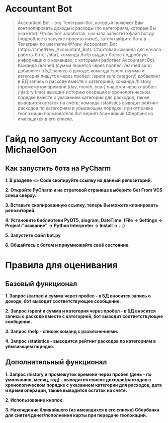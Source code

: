 <h1 id="accountant_bot">Accountant Bot</h1>
<blockquote>
<p>Accountant Bot - это Телеграм-бот, который поможет Вам контролировать доходы и расходы (по категориям, которые Вы укажете). Чтобы бот заработал, сначала запустите файл bot.py (подробнее о запуске проекта ниже), затем найдите бота в Телеграм по username @New_Accountant_Bot (https://t.me/New_Accountant_Bot). Стартовая команда для начала работы бота: /start, команда /help выдаст более подробную информацию о командах, с которыми работает Accountant Bot. Команда /earned (сумма пишется через пробел: /earned sum) добавляет в БД запись о доходе; команда /spent (сумма и категория пишутся через пробел: /spent sum category) добавляет в БД запись о расходе вместе с категорией; команда /history (промежуток времени (day, month, year) пишется через пробел: /history time) выводит историю операций в хронологическом порядке вместе с указанием категории для расходов, также выводится остаток на счёте; команда /statistics выводит рейтинг расходов по категориям в убывающем порядке; при отправке геопозиции пользователя бот вернёт ближайший Сбербанк из имеющихся в его списке.</p>
</blockquote>
</blockquote>
<h1 id="-arncpp">Гайд по запуску Accountant Bot от MichaelGon</h1>
<h2 id="-pycharm">Как запустить бота на PyCharm</h2>
<p><strong>1. В разделе <> Code скопируйте ссылку на данный репозиторий.
<p><strong>2. Откройте PyCharm и на стратовой странице выберите Get From VCS слева сверху.
<p><strong>3. Вставьте скопированную ссылку, теперь Вы можете клонировать репозиторий.
<p><strong>4. Установите библиотеки PyQT5, aiogram, DateTime: (File -> Settings -> Project:"название" -> Python Interpreter -> Install -> ...)
<p><strong>5. Запустите файл bot.py</strong></p>
<p><strong>6. Общайтесь с ботом и приумножайте своё состояние.</strong></p>
<h1 id="-arncpp">Правила для оценивания</h1>
<h2 id="-pycharm">Базовый функционал</h2>
<p><strong>1. Запрос /earned и сумма через пробел - в БД вносится запись о доходе, бот выводит соответствующее сообщение.</p>
<p><strong>2. Запрос /spent и сумма и категория через пробел - в БД вносится запись о расходе вместе с категорией, бот выводит соответствующее сообщение.
<p><strong>3. Запрос /help - список команд с разъяснениями.
<p><strong>4. Запрос /statistics - выводится рейтинг расходов по категориям в убывающем порядке.
<h2 id="-pycharm">Дополнительный функционал</h2>
<p><strong>1. Запрос /history и промежуток времени через пробел (день - по умолчанию, месяц, год) - выводится список доходов/расходов в хронологическом порядке с указанием категории для расходов, дата и время операции, также выводится остаток на счете.</p>
<p><strong>2. Использование кнопок.
<p><strong>3. Нахождение ближайшего (из имеющихся в его списке) Сбербанка для снятия денег/пополнения карты при передаче геолокации.
